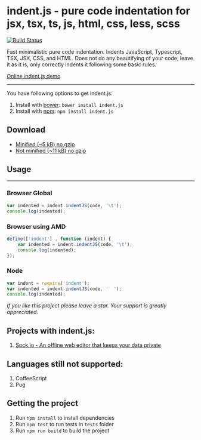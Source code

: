 # indent.js - pure code indentation for jsx, tsx, ts, js, html, css, less, scss

[![Build Status](https://travis-ci.org/zebzhao/indent.js.svg?branch=master)](https://travis-ci.org/zebzhao/indent.js)

Fast minimalistic pure code indentation. Indents JavaScript, Typescript, TSX, JSX, CSS, and HTML. Does not do any beautifying of your code, leave it as it is, only correctly indents it following some basic rules.

[Online indent.js demo](https://zebzhao.github.io/indent.js/)

---

You have following options to get indent.js:

1. Install with [bower](http://bower.io): ```bower install indent.js```
2. Install with [npm](https://www.npmjs.com): ```npm install indent.js```

## Download

* [Minified (~5 kB) no gzip](https://raw.githubusercontent.com/zebzhao/indent.js/master/lib/indent.js)
* [Not minified (~11 kB) no gzip](https://raw.githubusercontent.com/zebzhao/indent.js/master/lib/indent.js)


## Usage
---

### Browser Global
```javascript
var indented = indent.indentJS(code, '\t');
console.log(indented);
```

### Browser using AMD
```javascript
define(['indent'] , function (indent) {
    var indented = indent.indentJS(code, '\t');
    console.log(indented);
});
```

### Node
```javascript
var indent = require('indent');
var indented = indent.indentJS(code, '  ');
console.log(indented);
```

*If you like this project please leave a star. Your support is greatly appreciated.*

## Projects with indent.js:

1. [Spck.io - An offline web editor that keeps your data private](https://spck.io/)


## Languages still not supported:

1. CoffeeScript
2. Pug

## Getting the project

1. Run `npm install` to install dependencies
2. Run `npm test` to run tests in `tests` folder
3. Run `npm run build` to build the project
